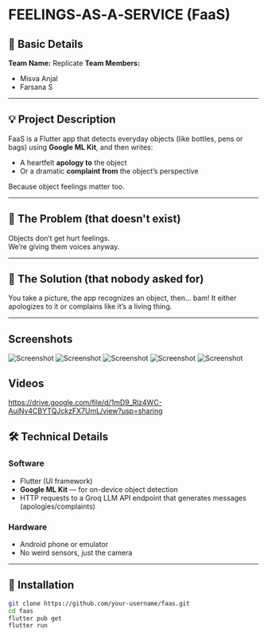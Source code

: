 # FEELINGS‑AS‑A‑SERVICE (FaaS)

## 🦜 Basic Details

**Team Name:** Replicate
**Team Members:**
- Misva Anjal
- Farsana S

---

## 💡 Project Description

FaaS is a Flutter app that detects everyday objects (like bottles, pens or bags) using **Google ML Kit**, and then writes:
- A heartfelt **apology to** the object
- Or a dramatic **complaint from** the object’s perspective

Because object feelings matter too.

---

## 🤔 The Problem (that doesn't exist)

Objects don’t get hurt feelings.  
We’re giving them voices anyway.

---

## 🧩 The Solution (that nobody asked for)

You take a picture, the app recognizes an object, then… bam! It either apologizes to it or complains like it’s a living thing.

---

## Screenshots
![Screenshot](medias/screenshot_1.png)
![Screenshot](medias/screenshot_2.png)
![Screenshot](medias/screenshot_3.png)
![Screenshot](medias/screenshot_4.png)
![Screenshot](medias/screenshot_5.png)

## Videos
https://drive.google.com/file/d/1mD9_Rlz4WC-AuiNv4CBYTQJckzFX7UmL/view?usp=sharing
## 🛠️ Technical Details

### Software
- Flutter (UI framework)
- **Google ML Kit** — for on-device object detection
- HTTP requests to a Groq LLM API endpoint that generates messages (apologies/complaints)


### Hardware
- Android phone or emulator
- No weird sensors, just the camera

---

## 🧱 Installation

```bash
git clone https://github.com/your-username/faas.git
cd faas
flutter pub get
flutter run
